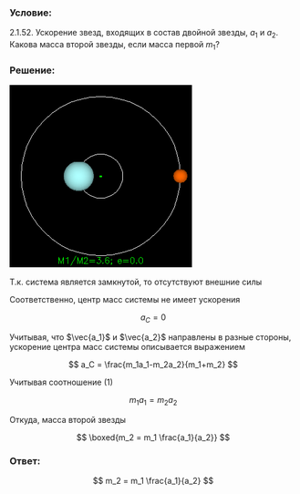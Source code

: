 ###  Условие:

$2.1.52.$ Ускорение звезд, входящих в состав двойной звезды, $a_1$ и $a_2$. Какова масса второй звезды, если масса первой $m_1$?

###  Решение:

![ Анимация движения двойной звезды |320x320, 42%](../../img/2.1.52/two_body_problem.gif)

Т.к. система является замкнутой, то отсутствуют внешние силы

Соответственно, центр масс системы не имеет ускорения

$$
a_C = 0\tag{1}
$$

Учитывая, что $\vec{a_1}$ и $\vec{a_2}$ направлены в разные стороны, ускорение центра масс системы описывается выражением

$$
a_C = \frac{m_1a_1-m_2a_2}{m_1+m_2}
$$

Учитывая соотношение $(1)$

$$
m_1a_1=m_2a_2
$$

Откуда, масса второй звезды

$$
\boxed{m_2 = m_1 \frac{a_1}{a_2}}
$$

###  Ответ:

$$
m_2 = m_1 \frac{a_1}{a_2}
$$